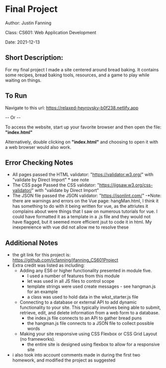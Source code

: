 # Final Project

Author: Justin Fanning

Class: CS601: Web Application Development

Date: 2021-12-13



## Short Description:

For my final project I made a site centered around bread baking. It contains some recipes, bread baking tools, resources, and a game to play while waiting on things.

## To Run

Navigate to this url: https://relaxed-heyrovsky-b0f238.netlify.app

-- Or --

To access the website, start up your favorite browser and then open the file: <b>"index.html"</b>

Alternatively, double clicking on <b>"index.html"</b> and choosing to open it with a web browser would also work.

## Error Checking Notes
- All pages passed the HTML validator: "https://validator.w3.org/" with "validate by Direct Import"  * see note
- The CSS page Passed the CSS validator: "https://jigsaw.w3.org/css-validator/" with "validate by Direct Import"
- The JSON file passed the JSON validator: "https://jsonlint.com/"
-*Note: there are warnings and errors on the Vue page: hangMan.html, I think it has something to do with it being written for vue, as the attriutes it complains about were things that I saw on numerous tutorials for vue. I could have formatted it as a template in a .js file and they would not have flagged, but it seemed more efficient jsut to code it in html. My inexpereience with vue did not allow me to resolve these


## Additional Notes
- the git link for this project is: https://github.com/jcfanning/jfanning_CS601Project
- Extra credit was listed as including:
    - Adding any ES6 or higher functionality presented in module five.
        - I used a number of features from this module
        - let was used in all JS files to control scope
        - template strings were used create messages - see hangman.js for an example
        - a class was used to hold data in the wkst_starter.js file
    - Connecting to a database or external API to add dynamic functionality to your site. This typically involves being able to submit, retrieve, edit, and delete information from a web form to a database. 
        - the index.js file connects to an APi to gather bread puns
        - the hangman.js file connects to a JSON file to collect possible words
    - Making your site responsive using CSS Flexbox or CSS Grid Layout (no frameworks).
        - the entire site is designed using flexbox to allow for a responsive site
- i also took into account comments made in during the first two homework, and modified the project as suggested